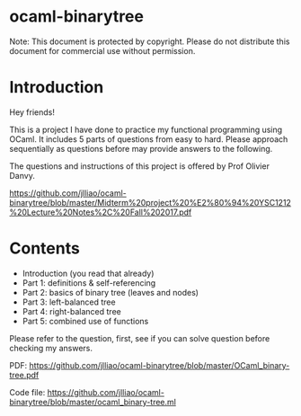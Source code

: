 # ocaml-binarytree
Note: This document is protected by copyright. Please do not distribute this document for commercial use without permission.

# Introduction

Hey friends!

This is a project I have done to practice my functional programming using OCaml. It includes 5 parts of questions from easy to hard. Please approach sequentially as questions before may provide answers to the following.

The questions and instructions of this project is offered by Prof Olivier Danvy.

https://github.com/jlliao/ocaml-binarytree/blob/master/Midterm%20project%20%E2%80%94%20YSC1212%20Lecture%20Notes%2C%20Fall%202017.pdf


# Contents
- Introduction (you read that already)
- Part 1: definitions & self-referencing
- Part 2: basics of binary tree (leaves and nodes)
- Part 3: left-balanced tree
- Part 4: right-balanced tree
- Part 5: combined use of functions

Please refer to the question, first, see if you can solve question before checking my answers.

PDF: https://github.com/jlliao/ocaml-binarytree/blob/master/OCaml_binary-tree.pdf

Code file: https://github.com/jlliao/ocaml-binarytree/blob/master/ocaml_binary-tree.ml
